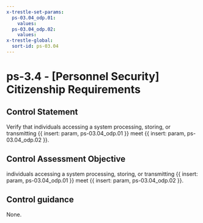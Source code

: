 ```yaml
---
x-trestle-set-params:
  ps-03.04_odp.01:
    values:
  ps-03.04_odp.02:
    values:
x-trestle-global:
  sort-id: ps-03.04
---
```


# ps-3.4 - \[Personnel Security\] Citizenship Requirements

## Control Statement

Verify that individuals accessing a system processing, storing, or transmitting {{ insert: param, ps-03.04_odp.01 }} meet {{ insert: param, ps-03.04_odp.02 }}.

## Control Assessment Objective

individuals accessing a system processing, storing, or transmitting {{ insert: param, ps-03.04_odp.01 }} meet {{ insert: param, ps-03.04_odp.02 }}.

## Control guidance

None.
